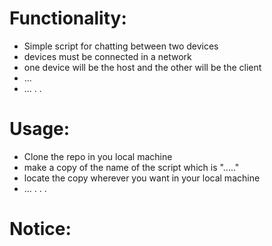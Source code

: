 # Functionality:
- Simple script for chatting between two devices
- devices must be connected in a network
- one device will be the host and the other will be the client
- ...
- ...
.
.


# Usage:
- Clone the repo in you local machine
- make a copy of the name of the script which is "....."
- locate the copy wherever you want in your local machine
- ...
.
.
.


# Notice:

